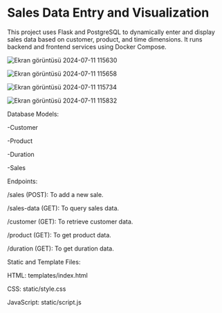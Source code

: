 # Sales Data Entry and Visualization

This project uses Flask and PostgreSQL to dynamically enter and display sales data based on customer, product, and time dimensions. It runs backend and frontend services using Docker Compose.


![Ekran görüntüsü 2024-07-11 115630](https://github.com/nilaybesli/case_study/assets/64665975/739b0b1d-7673-40f3-b07d-4b413334d2b7)


![Ekran görüntüsü 2024-07-11 115658](https://github.com/nilaybesli/case_study/assets/64665975/fd6f65d7-5031-4d08-8fdc-f7ae4826beed)


![Ekran görüntüsü 2024-07-11 115734](https://github.com/nilaybesli/case_study/assets/64665975/d6085a56-e4b7-445d-b0af-15825f647e7e)


![Ekran görüntüsü 2024-07-11 115832](https://github.com/nilaybesli/case_study/assets/64665975/a601d850-e674-424d-8f07-eebcd0b7519c)



Database Models:

-Customer

-Product

-Duration

-Sales



Endpoints:

/sales (POST): To add a new sale.

/sales-data (GET): To query sales data.

/customer (GET): To retrieve customer data.

/product (GET): To get product data.

/duration (GET): To get duration data.



Static and Template Files:

HTML: templates/index.html

CSS: static/style.css

JavaScript: static/script.js
